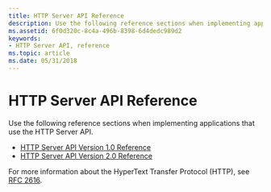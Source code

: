 ```yaml
---
title: HTTP Server API Reference
description: Use the following reference sections when implementing applications that use the HTTP Server API.
ms.assetid: 6f0d320c-8c4a-496b-8398-6d4dedc989d2
keywords:
- HTTP Server API, reference
ms.topic: article
ms.date: 05/31/2018
---
```


# HTTP Server API Reference

Use the following reference sections when implementing applications that use the HTTP Server API.

-   [HTTP Server API Version 1.0 Reference](http-server-api-version-1-0-reference.md)
-   [HTTP Server API Version 2.0 Reference](http-server-api-version-2-0-reference.md)

For more information about the HyperText Transfer Protocol (HTTP), see [RFC 2616](Http://go.microsoft.com/fwlink/p/?linkid=84048).

 

 




